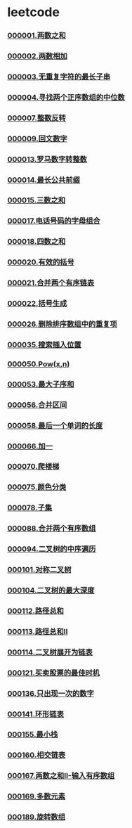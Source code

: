 # leetcode

### [000001.两数之和](https://github.com/vjudge/leetcode/tree/master/000001-000200/000001.两数之和)
### [000002.两数相加](https://github.com/vjudge/leetcode/tree/master/000001-000200/000002.两数相加)
### [000003.无重复字符的最长子串](https://github.com/vjudge/leetcode/tree/master/000001-000200/000003.无重复字符的最长子串)
### [000004.寻找两个正序数组的中位数](https://github.com/vjudge/leetcode/tree/master/000001-000200/000004.寻找两个正序数组的中位数)
### []()
### []()
### [000007.整数反转](https://github.com/vjudge/leetcode/tree/master/000001-000200/000007.整数反转)
### []()
### [000009.回文数字](https://github.com/vjudge/leetcode/tree/master/000001-000200/000009.回文数字)
### []()
### []()
### []()
### [000013.罗马数字转整数](https://github.com/vjudge/leetcode/tree/master/000001-000200/000013.罗马数字转整数)
### [000014.最长公共前缀](https://github.com/vjudge/leetcode/tree/master/000001-000200/000014.最长公共前缀)
### [000015.三数之和](https://github.com/vjudge/leetcode/tree/master/000001-000200/000015.三数之和)
### []()
### [000017.电话号码的字母组合](https://github.com/vjudge/leetcode/tree/master/000001-000200/000017.电话号码的字母组合)
### [000018.四数之和](https://github.com/vjudge/leetcode/tree/master/000001-000200/000018.四数之和)
### []()
### [000020.有效的括号](https://github.com/vjudge/leetcode/tree/master/000001-000200/000020.有效的括号)
### [000021.合并两个有序链表](https://github.com/vjudge/leetcode/tree/master/000001-000200/000021.合并两个有序链表)
### [000022.括号生成](https://github.com/vjudge/leetcode/tree/master/000001-000200/000022.括号生成)
### []()
### [000026.删除排序数组中的重复项](https://github.com/vjudge/leetcode/tree/master/000001-000200/000026.删除排序数组中的重复项)
### []()
### [000035.搜索插入位置](https://github.com/vjudge/leetcode/tree/master/000001-000200/000035.搜索插入位置)
### []()
### [000050.Pow(x,n)](https://github.com/vjudge/leetcode/tree/master/000001-000200/000050.Pow(x,n))
### []()
### [000053.最大子序和](https://github.com/vjudge/leetcode/tree/master/000001-000200/000053.最大子序和)
### []()
### [000056.合并区间](https://github.com/vjudge/leetcode/tree/master/000001-000200/000056.合并区间)
### []()
### []()
### [000058.最后一个单词的长度](https://github.com/vjudge/leetcode/tree/master/000001-000200/000058.最后一个单词的长度)
### []()
### [000066.加一](https://github.com/vjudge/leetcode/tree/master/000001-000200/000066.加一)
### []()
### [000070.爬楼梯](https://github.com/vjudge/leetcode/tree/master/000001-000200/000070.爬楼梯)
### []()
### [000075.颜色分类](https://github.com/vjudge/leetcode/tree/master/000001-000200/000075.颜色分类)
### []()
### [000078.子集](https://github.com/vjudge/leetcode/tree/master/000001-000200/000078.子集)
### []()
### [000088.合并两个有序数组](https://github.com/vjudge/leetcode/tree/master/000001-000200/000088.合并两个有序数组)
### []()
### [000094.二叉树的中序遍历](https://github.com/vjudge/leetcode/tree/master/000001-000200/000094.二叉树的中序遍历)
### []()
### [000101.对称二叉树](https://github.com/vjudge/leetcode/tree/master/000001-000200/000101.对称二叉树)
### []()
### [000104.二叉树的最大深度](https://github.com/vjudge/leetcode/tree/master/000001-000200/000104.二叉树的最大深度)
### []()
### [000112.路径总和](https://github.com/vjudge/leetcode/tree/master/000001-000200/000112.路径总和)
### [000113.路径总和II](https://github.com/vjudge/leetcode/tree/master/000001-000200/000113.路径总和II)
### [000114.二叉树展开为链表](https://github.com/vjudge/leetcode/tree/master/000001-000200/000114.二叉树展开为链表)
### []()
### [000121.买卖股票的最佳时机](https://github.com/vjudge/leetcode/tree/master/000001-000200/000121.买卖股票的最佳时机)
### []()
### [000136.只出现一次的数字](https://github.com/vjudge/leetcode/tree/master/000001-000200/000136.只出现一次的数字)
### []()
### [000141.环形链表](https://github.com/vjudge/leetcode/tree/master/000001-000200/000141.环形链表)
### []()
### [000155.最小栈](https://github.com/vjudge/leetcode/tree/master/000001-000200/000155.最小栈)
### []()
### [000160.相交链表](https://github.com/vjudge/leetcode/tree/master/000001-000200/000160.相交链表)
### []()
### [000167.两数之和II-输入有序数组](https://github.com/vjudge/leetcode/tree/master/000001-000200/000167.两数之和II-输入有序数组)
### []()
### [000169.多数元素](https://github.com/vjudge/leetcode/tree/master/000001-000200/000169.多数元素)
### []()
### [000189.旋转数组](https://github.com/vjudge/leetcode/tree/master/000001-000200/000189.旋转数组)
### []()
